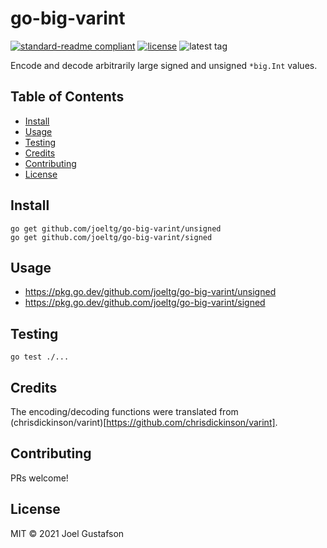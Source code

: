 # go-big-varint

[![standard-readme compliant](https://img.shields.io/badge/readme%20style-standard-brightgreen.svg)](https://github.com/RichardLitt/standard-readme) [![license](https://img.shields.io/github/license/joeltg/go-big-varint)](https://opensource.org/licenses/MIT) ![latest tag](https://img.shields.io/github/v/tag/joeltg/go-big-varint)

Encode and decode arbitrarily large signed and unsigned `*big.Int` values.

## Table of Contents

- [Install](#install)
- [Usage](#usage)
- [Testing](#testing)
- [Credits](#credits)
- [Contributing](#contributing)
- [License](#license)

## Install

```
go get github.com/joeltg/go-big-varint/unsigned
go get github.com/joeltg/go-big-varint/signed
```

## Usage

- https://pkg.go.dev/github.com/joeltg/go-big-varint/unsigned
- https://pkg.go.dev/github.com/joeltg/go-big-varint/signed

## Testing

```
go test ./...
```

## Credits

The encoding/decoding functions were translated from (chrisdickinson/varint)[https://github.com/chrisdickinson/varint].

## Contributing

PRs welcome!

## License

MIT © 2021 Joel Gustafson
